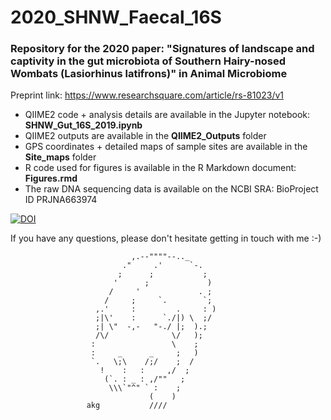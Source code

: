 # 2020_SHNW_Faecal_16S
### Repository for the 2020 paper: "Signatures of landscape and captivity in the gut microbiota of Southern Hairy-nosed Wombats (Lasiorhinus latifrons)" in Animal Microbiome

Preprint link: https://www.researchsquare.com/article/rs-81023/v1

- QIIME2 code + analysis details are available in the Jupyter notebook: **SHNW_Gut_16S_2019.ipynb**
- QIIME2 outputs are available in the **QIIME2_Outputs** folder
- GPS coordinates + detailed maps of sample sites are available in the **Site_maps** folder
- R code used for figures is available in the R Markdown document: **Figures.rmd**
- The raw DNA sequencing data is available on the NCBI SRA: BioProject ID PRJNA663974

[![DOI](https://zenodo.org/badge/316123393.svg)](https://zenodo.org/badge/latestdoi/316123393)

If you have any questions, please don't hesitate getting in touch with me :-)


                               ,.--""""--.._
                             ."     .'      `-.
                            ;      ;           ;
                           '      ;             )
                          /     '             . ;
                         /     ;     `.        `;
                       ,.'     :         .     : )
                       ;|\'    :      `./|) \  ;/
                       ;| \"  -,-   "-./ |;  ).;
                       /\/              \/   );
                      :                 \    ;
                      :     _      _     ;   )
                      `.   \;\    /;/    ;  /
                        !    :   :     ,/  ;
                         (`. : _ : ,/""   ;
                          \\\`"^" ` :    ;
                                   (    )
                     akg           ////

